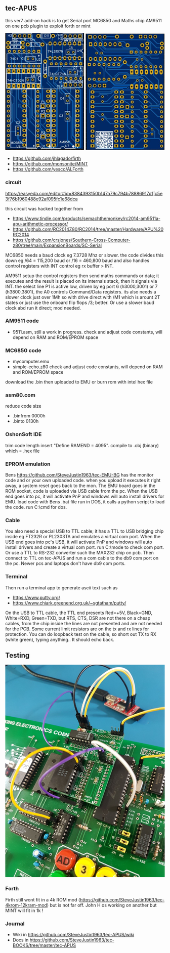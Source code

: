
## tec-APUS

this ver7 add-on hack is to get Serial port MC6850 and Maths chip AM9511 on one pcb plugin to exploit forth or mint 

![](https://github.com/SteveJustin1963/tec-APUS/blob/master/pics/255080535_3114837952082902_9094347087018948754_n.jpg)

- https://github.com/jhlagado/firth  
- https://github.com/monsonite/MINT
- https://github.com/yesco/ALForth

### circuit
https://easyeda.com/editor#id=8384393150b147a79c794b78886917d1|c5e3f76b1960488e92af095fc1e68dca

this circuit was hacked together from
- https://www.tindie.com/products/semachthemonkey/rc2014-am9511a-apu-arithmetic-processor/
- https://github.com/RC2014Z80/RC2014/tree/master/Hardware/APU%20RC2014
- https://github.com/crsjones/Southern-Cross-Computer-z80/tree/main/ExpansionBoards/SC-Serial


MC6850 needs a baud clock eg 7.3728 Mhz or slower. the code divides this down eg /64 = 115,200 baud or /16 =  460,800 baud and also handles control registers  with INT control eg rx buffer > INT.

AM9511 setup the control registers then send maths commands or data; it executes and the result is placed on its internals stack, then it signals via INT.
the select line P1 is active low, driven by eg port 6 (h3000,3001) or 7 (h3800,3801), the A0 controls Command/Data registers.
its also needs a slower clock just over 1Mh so with drive direct with /M1 which is arount 2T states or just use the onboard flip flops /3; better. Or use a slower baud clock abd run it direct; mod needed.


### AM9511 code
- 9511.asm, still a work in progress.
check and adjust code constants, will depend on RAM and ROM/EPROM space

### MC6850 code
- mycomputer.emu
- simple-echo.z80
check and adjust code constants, will depend on RAM and ROM/EPROM space

download the .bin then uploaded to EMU or burn rom with intel hex file

### asm80.com
reduce code size  
- .binfrom 0000h
- .binto 0130h

### OshonSoft IDE
trim code length insert "Define RAMEND = 4095".
compile to .obj (binary) which = .hex file


### EPROM emulation
Bens https://github.com/SteveJustin1963/tec-EMU-BG has the monitor code and or your own uploaded code. when you upload it executes it right away, a system reset goes back to the mon.
The EMU board goes in the ROM socket, code is uploaded via USB cable from the pc. When the USB end goes into pc, it will activate PnP and windows will auto install drivers for EMU. load code with Bens .bat file run in DOS, it calls a python script to load the code. run C:\cmd for dos.

### Cable
You also need a special USB to TTL cable; it has a TTL to USB bridging chip inside eg FT232R or PL2303TA and emulates a virtual com port. When the USB end goes into pc's USB, it will activate PnP and windows will auto install drivers and create a virtual com port. run C:\mode to check com port. Or use a TTL to RS-232 converter such the MAX232 chip on pcb. Then connect to TTL on tec-APUS and run a com cable to the db9 com port on the pc. Newer pcs and laptops don't have db9 com ports.

### Terminal
Then run a terminal app to generate ascii text such as
- https://www.putty.org/    
- https://www.chiark.greenend.org.uk/~sgtatham/putty/

On the USB to TTL cable, the TTL end presents Red=+5V, Black=GND, White=RXD, Green=TXD, but RTS, CTS, DSR are not there on a cheap cables, from the chip inside the lines are not presented and are not needed for the PCB. Some current limit resistors are on the tx and rx lines for protection. You can do loopback test on the cable, so short out TX to RX (white green), typing anything.. It should echo back.

## Testing
![](https://github.com/SteveJustin1963/tec-APUS/blob/master/pics/cg%201.jpg)


### Forth
Firth still wont fit in a 4k ROM mod (https://github.com/SteveJustin1963/tec-4krom-12kram-mod) but is not far off. John H os working on another
but MINT will fit in 1k !


### Journal
- Wiki in https://github.com/SteveJustin1963/tec-APUS/wiki
- Docs in https://github.com/SteveJustin1963/tec-BOOKS/tree/master/tec-APUS



